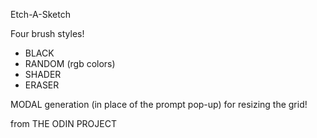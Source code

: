Etch-A-Sketch

Four brush styles!
- BLACK
- RANDOM (rgb colors)
- SHADER
- ERASER

MODAL generation (in place of the prompt pop-up) for resizing the grid!

from THE ODIN PROJECT